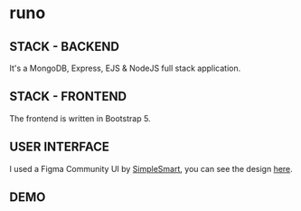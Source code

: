 # runo

## STACK - BACKEND
It's a  MongoDB, Express, EJS & NodeJS full stack application. 

## STACK - FRONTEND
The frontend is written in Bootstrap 5. 

## USER INTERFACE
I used a Figma Community UI by [SimpleSmart](https://www.figma.com/@simplesmart), 
you can see the design [here](https://www.figma.com/community/file/1036294505314600437).

## DEMO
